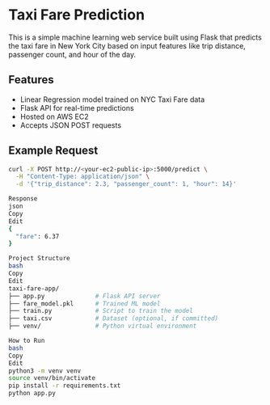 # Taxi Fare Prediction

This is a simple machine learning web service built using Flask that predicts the taxi fare in New York City based on input features like trip distance, passenger count, and hour of the day.

## Features

- Linear Regression model trained on NYC Taxi Fare data
- Flask API for real-time predictions
- Hosted on AWS EC2
- Accepts JSON POST requests

## Example Request

```bash
curl -X POST http://<your-ec2-public-ip>:5000/predict \
  -H "Content-Type: application/json" \
  -d '{"trip_distance": 2.3, "passenger_count": 1, "hour": 14}'

Response
json
Copy
Edit
{
  "fare": 6.37
}

Project Structure
bash
Copy
Edit
taxi-fare-app/
├── app.py              # Flask API server
├── fare_model.pkl      # Trained ML model
├── train.py            # Script to train the model
├── taxi.csv            # Dataset (optional, if committed)
├── venv/               # Python virtual environment

How to Run
bash
Copy
Edit
python3 -m venv venv
source venv/bin/activate
pip install -r requirements.txt
python app.py
